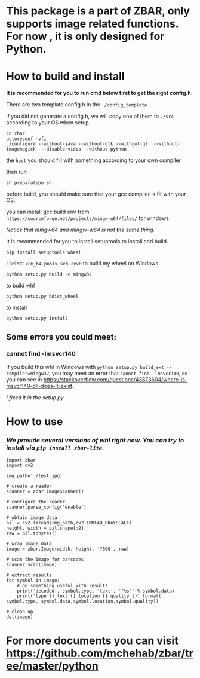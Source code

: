 # This package is a part of ZBAR, only supports image related functions. For now , it is only designed for Python.


# How to build and install
**It is recommended for you to run cmd below first to get the right config.h.**

There are two template config.h in the `./config_template` . 

if you did not generate a config.h, we will copy one of them to `./src` according to your OS when setup.
```
cd zbar
autoreconf -vfi
./configure --without-java --without-gtk --without-qt  --without-imagemagick  --disable-video --without-python
```
the ``host`` you should fill with something according to your own compiler.

then run
```
sh preparation.sh
```

before build, you should make sure that your gcc compiler is fit with your OS. 

you can install gcc build env from `https://sourceforge.net/projects/mingw-w64/files/` for windows

*Notice that mingw64 and mingw-w64 is not the same thing.*

It is recommended for you to install setuptools to install and build.

```
pip install setuptools wheel
```

I select `x86_64-posix-seh-rev0` to build my wheel on Windows.

```
python setup.py build -c mingw32
```

to build whl
```
python setup.py bdist_wheel
```

to install
```
python setup.py install
```

## Some errors you could meet:

### cannot find -lmsvcr140

if you build this whl in Windows with `python setup.py build_ext --compiler=mingw32`, 
you may meet an error that `cannot find -lmsvcr140`, as you can see in <https://stackoverflow.com/questions/43873604/where-is-msvcr140-dll-does-it-exist>.

*I fixed it in the setup.py*


# How to use
### *We provide several versions of whl right now. You can try to install via `pip install zbar-lite`.*

```
import zbar
import cv2

img_path='./test.jpg'

# create a reader
scanner = zbar.ImageScanner()

# configure the reader
scanner.parse_config('enable')

# obtain image data
pil = cv2.imread(img_path,cv2.IMREAD_GRAYSCALE)
height, width = pil.shape[:2]
raw = pil.tobytes()

# wrap image data
image = zbar.Image(width, height, 'Y800', raw)

# scan the image for barcodes
scanner.scan(image)

# extract results
for symbol in image:
    # do something useful with results
    print('decoded', symbol.type, 'text', '"%s"' % symbol.data)
    print('type {} text {} location {} quality {}'.format( symbol.type, symbol.data,symbol.location,symbol.quality))

# clean up
del(image)
```
# For more documents you can visit <https://github.com/mchehab/zbar/tree/master/python> 
